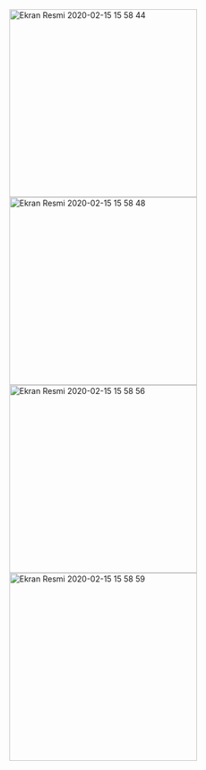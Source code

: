 <img width="335" alt="Ekran Resmi 2020-02-15 15 58 44" src="https://user-images.githubusercontent.com/34274686/74588283-24799980-500c-11ea-983f-59342e3e9f3f.png">
<img width="335" alt="Ekran Resmi 2020-02-15 15 58 48" src="https://user-images.githubusercontent.com/34274686/74588286-26435d00-500c-11ea-8b2f-64c562d07fae.png">
<img width="335" alt="Ekran Resmi 2020-02-15 15 58 56" src="https://user-images.githubusercontent.com/34274686/74588289-26dbf380-500c-11ea-976d-9728e6367fdb.png">
<img width="335" alt="Ekran Resmi 2020-02-15 15 58 59" src="https://user-images.githubusercontent.com/34274686/74588290-280d2080-500c-11ea-8231-bd93558de5e1.png">
